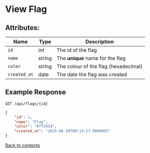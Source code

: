 # View Flag

## Attributes:

| Name         | Type   | Description                          |
|--------------|--------|--------------------------------------|
| `id`         | int    | The id of the flag                   |
| `name`       | string | The **unique** name for the flag     |
| `color`      | string | The colour of the flag (hexadecimal) |
| `created_at` | date   | The date the flag was created        |

## Example Response

```http request
GET /api/flags/{id}
```

```json
{
    "id": 1,
    "name": "Flag",
    "color": "#7f3434",
    "created_at": "2025-06-30T08:14:27.000000Z"
}
```

[Back to contents](../../README.md#table-of-contents)
